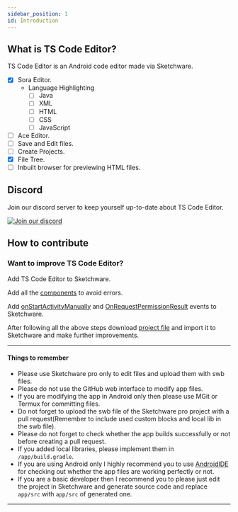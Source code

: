 ```yaml
---
sidebar_position: 1
id: Introduction
---
```

## What is TS Code Editor?
TS Code Editor is an Android code editor made via Sketchware.

- [x] Sora Editor.
	- Language Highlighting
		- [ ] Java
		- [ ] XML
		- [ ] HTML
		- [ ] CSS
		- [ ] JavaScript
- [ ] Ace Editor.
- [ ] Save and Edit files.
- [ ] Create Projects.
- [x] File Tree.
- [ ] Inbuilt browser for previewing HTML files.

## Discord
Join our discord server to keep yourself up-to-date about TS Code Editor.

[![Join our discord](https://invidget.switchblade.xyz/RM5qaZs4kd)](https://discord.gg/RM5qaZs4kd)

## How to contribute
### Want to improve TS Code Editor?
Add TS Code Editor to Sketchware.

Add all the [components](https://github.com/TechnicalStudioDeveloper/TS-Code-Editor/tree/main/assets/components) to avoid errors.

Add [onStartActivityManually](https://github.com/TechnicalStudioDeveloper/TS-Code-Editor/tree/main/assets/AddEvents/AddonStartActivityManuallyEvent.md) and [OnRequestPermissionResult](https://github.com/TechnicalStudioDeveloper/TS-Code-Editor/tree/main/assets/AddEvents/AddOnRequestPermissionResult.md) events to Sketchware.

After following all the above steps download [project file](https://github.com/TechnicalStudioDeveloper/TS-Code-Editor/tree/main/assets/TSCodeEditor.swb) and import it to Sketchware and make further improvements.

---
#### Things to remember
- Please use Sketchware pro only to edit files and upload them with swb files.
- Please do not use the GitHub web interface to modify app files.
- If you are modifying the app in Android only then please use MGit or Termux for committing files.
- Do not forget to upload the swb file of the Sketchware pro project with a pull request(Remember to include used custom blocks and local lib in the swb file).
- Please do not forget to check whether the app builds successfully or not before creating a pull request.
- If you added local libraries, please implement them in `/app/build.gradle`.
- If you are using Android only I highly recommend you to use [AndroidIDE](https://github.com/AndroidIDEOfficial/AndroidIDE/releases) for checking out whether the app files are working perfectly or not.
- If you are a basic developer then I recommend you to please just edit the project in Sketchware and generate source code and replace `app/src` with `app/src` of generated one.
---
